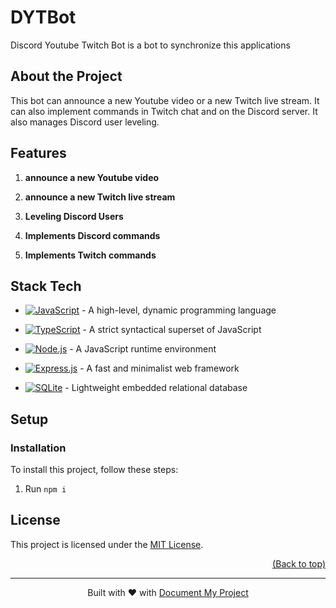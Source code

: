  <a name="readme-top"></a>
<!--
*** Thanks for using Document My Project. (https://github.com/luisvent/document_my_project) 
*** If you have a suggestion that would make this better, please fork  
*** the repo and create a pull request or simply open an issue.
*** Don't forget to give the project a star!
-->

# DYTBot

Discord Youtube Twitch Bot is a bot to synchronize this applications

</div>


<!-- LINKS_PLACEHOLDER -->

<!-- TABLE_CONTENT_PLACEHOLDER -->

## About the Project

This bot can announce a new Youtube video or a new Twitch live stream.
It can also implement commands in Twitch chat and on the Discord server.
It also manages Discord user leveling.



## Features

1. **announce a new Youtube video**



2. **announce a new Twitch live stream**



3. **Leveling Discord Users**



4. **Implements Discord commands**



5. **Implements Twitch commands**





## Stack Tech
- [![JavaScript][JavaScript-badge]][JavaScript-url] - A high-level, dynamic programming language

[JavaScript-badge]: https://img.shields.io/badge/JavaScript-F7DF1E?style=for-the-badge&logo=javascript
[JavaScript-url]: }
- [![TypeScript][TypeScript-badge]][TypeScript-url] - A strict syntactical superset of JavaScript

[TypeScript-badge]: https://img.shields.io/badge/TypeScript-3178C6?style=for-the-badge&logo=typescript
[TypeScript-url]: }
- [![Node.js][Node.js-badge]][Node.js-url] - A JavaScript runtime environment

[Node.js-badge]: https://img.shields.io/badge/Node.js-68A063?style=for-the-badge&logo=nodejs
[Node.js-url]: }
- [![Express.js][Express.js-badge]][Express.js-url] - A fast and minimalist web framework

[Express.js-badge]: https://img.shields.io/badge/Express.js-000000?style=for-the-badge&logo=express
[Express.js-url]: }
- [![SQLite][SQLite-badge]][SQLite-url] - Lightweight embedded relational database

[SQLite-badge]: https://img.shields.io/badge/SQLite-003B57?style=for-the-badge&logo=sqlite
[SQLite-url]: }


## ️Setup

### Installation

To install this project, follow these steps:

1. Run `npm i`



## License

This project is licensed under the [MIT License](https://opensource.org/licenses/MIT).


<p align="right"><a href="#readme-top">(Back to top)</a></p>

---
 <div align="center">Built with ❤️ with <a href="https://github.com/luisvent/document_my_project">Document My Project</a></div>
